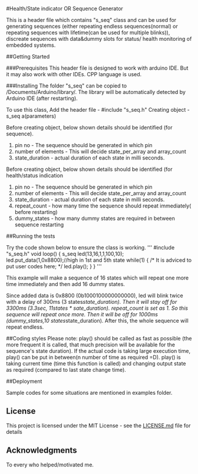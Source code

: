 #Health/State indicator OR Sequence Generator

  This is a header file which contains "s_seq" class and  can be used for generating sequences (either repeating endless sequences(normal) or repeating sequences with lifetime(can be used for multiple blinks)), discreate sequences with data&dummy slots for status/ health monitoring of embedded systems.

##Getting Started

###Prerequisites
  This header file is designed to work with arduino IDE. But it may also work with other IDEs. CPP language is used.

###Installing
  The folder "s_seq" can be copied to <User directory>/Documents/Arduino/library/.
The library will be automatically detected by Arduino IDE (after restarting).

  To use this class,
  Add the header file - #include "s_seq.h" 
  Creating object - s_seq a(parameters)

  Before creating object, below shown details should be identified (for sequence).
1) pin no - The sequence should be generated in which pin
2) number of elements - This will decide state_per_array and array_count
3) state_duration - actual duration of each state in milli seconds.

  Before creating object, below shown details should be identified (for health/status indication
1) pin no - The sequence should be generated in which pin
2) number of elements - This will decide state_per_array and array_count
3) state_duration - actual duration of each state in milli seconds.
4) repeat_count - how many time the sequence should repeat immediately( before restarting)
5) dummy_states - how many dummy states are required in between sequence restarting

##Running the tests

Try the code shown below to ensure the class is working.
'''
#include "s_seq.h"
void loop()
{
  s_seq led(13,16,1,1,100,10);
  led.put_data(1,0x8800);//high in 1st and 5th state
  while(1)
  {
/*     It is adviced to put user codes here;
*/
    led.play();
  }
}
'''

  This example will make a sequence of 16 states which will repeat one more time immediately and then add 16 dummy states.

  Since added data is 0x8800 (0b1000100000000000), led will blink twice with a delay of 300ms (3 states*state_duration). Then it will stay off for 3300ms (3.3sec, 11states * sate_duration). repeat_count is set as 1. So this sequence will repeat once more. Then it will be off for 1000ms (dummy_states,10 states*state_duration).
After this, the whole sequence will repeat endless.

##Coding styles
  Please note: play() should be called as fast as possible (the more frequent it is called, that much precision will be available for the sequence's state duration). If the actual code is taking large execution time, play() can be put in between(n number of time as required =D). play() is taking current time (time this function is called) and changing output state as required (compared to last state change time).

##Deployment

  Sample codes for some situations are mentioned in examples folder.

## License

  This project is licensed under the MIT License - see the [LICENSE.md](LICENSE.md) file for details

## Acknowledgments
  To every who helped/motivated me.

